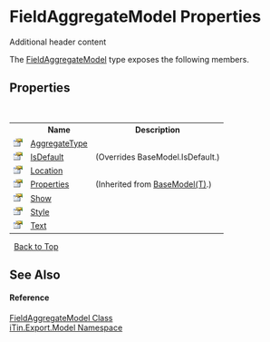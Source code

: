 # FieldAggregateModel Properties
Additional header content 

The <a href="afa9b137-c521-7755-b96e-fedcd508a100">FieldAggregateModel</a> type exposes the following members.


## Properties
&nbsp;<table><tr><th></th><th>Name</th><th>Description</th></tr><tr><td>![Public property](media/pubproperty.gif "Public property")</td><td><a href="10a16230-5cec-6d72-a5f2-4ff4277dacd4">AggregateType</a></td><td /></tr><tr><td>![Public property](media/pubproperty.gif "Public property")</td><td><a href="3455a9f8-aead-1679-2591-c07527441d0b">IsDefault</a></td><td> (Overrides BaseModel.IsDefault.)</td></tr><tr><td>![Public property](media/pubproperty.gif "Public property")</td><td><a href="7eb96654-23f2-1faa-e80d-a7bedff3f54b">Location</a></td><td /></tr><tr><td>![Public property](media/pubproperty.gif "Public property")</td><td><a href="7e88785e-5670-4515-defa-d3f60ae16111">Properties</a></td><td> (Inherited from <a href="6632f561-4175-f1f2-939c-ac8b10159529">BaseModel(T)</a>.)</td></tr><tr><td>![Public property](media/pubproperty.gif "Public property")</td><td><a href="ea134f69-bd34-5f41-9f95-8610d89b8aad">Show</a></td><td /></tr><tr><td>![Public property](media/pubproperty.gif "Public property")</td><td><a href="6628865b-3657-724b-1a1e-9a5e3a7e0d92">Style</a></td><td /></tr><tr><td>![Public property](media/pubproperty.gif "Public property")</td><td><a href="6a465b0b-7cf9-70fe-4fbe-cf0504a4ec6e">Text</a></td><td /></tr></table>&nbsp;
<a href="#fieldaggregatemodel-properties">Back to Top</a>

## See Also


#### Reference
<a href="afa9b137-c521-7755-b96e-fedcd508a100">FieldAggregateModel Class</a><br /><a href="ef57ffcc-e95e-b212-5a46-9aa6f5a3511f">iTin.Export.Model Namespace</a><br />